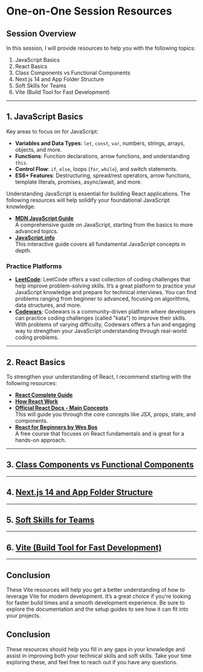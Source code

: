 # One-on-One Session Resources

## Session Overview

In this session, I will provide resources to help you with the following topics:

1. JavaScript Basics
2. React Basics
3. Class Components vs Functional Components
4. Next.js 14 and App Folder Structure
5. Soft Skills for Teams
6. Vite (Build Tool for Fast Development)

---

## 1. JavaScript Basics

Key areas to focus on for JavaScript:

- **Variables and Data Types**: `let`, `const`, `var`, numbers, strings, arrays, objects, and more.
- **Functions**: Function declarations, arrow functions, and understanding `this`.
- **Control Flow**: `if`, `else`, loops (`for`, `while`), and switch statements.
- **ES6+ Features**: Destructuring, spread/rest operators, arrow functions, template literals, promises, async/await, and more.

Understanding JavaScript is essential for building React applications. The following resources will help solidify your foundational JavaScript knowledge:

- [**MDN JavaScript Guide**](https://developer.mozilla.org/en-US/docs/Web/JavaScript/Guide)  
  A comprehensive guide on JavaScript, starting from the basics to more advanced topics.
- [**JavaScript.info**](https://javascript.info/)  
  This interactive guide covers all fundamental JavaScript concepts in depth.

### Practice Platforms

- **[LeetCode](https://leetcode.com/)**: LeetCode offers a vast collection of coding challenges that help improve problem-solving skills. It’s a great platform to practice your JavaScript knowledge and prepare for technical interviews. You can find problems ranging from beginner to advanced, focusing on algorithms, data structures, and more.
- **[Codewars](https://www.codewars.com/)**: Codewars is a community-driven platform where developers can practice coding challenges (called "kata") to improve their skills. With problems of varying difficulty, Codewars offers a fun and engaging way to strengthen your JavaScript understanding through real-world coding problems.

---

## 2. React Basics

To strengthen your understanding of React, I recommend starting with the following resources:

- [**React Complete Guide**](https://medium.com/@Pratik_Mane_9/how-react-work-behind-the-scene-6d00f6c1e88a)
- [**How React Work**](https://medium.com/@Pratik_Mane_9/how-react-work-behind-the-scene-6d00f6c1e88a)
- [**Official React Docs - Main Concepts**](https://reactjs.org/docs/getting-started.html)  
  This will guide you through the core concepts like JSX, props, state, and components.
- [**React for Beginners by Wes Bos**](https://reactforbeginners.com/)  
  A free course that focuses on React fundamentals and is great for a hands-on approach.

---

## 3. [Class Components vs Functional Components](./class-vs-functional.md)

---

## 4. [Next.js 14 and App Folder Structure](./nextjs.md)

---

## 5. [Soft Skills for Teams](./softskills.md)

---

## 6. [Vite (Build Tool for Fast Development)](./runbuild.md)

---

## Conclusion

These Vite resources will help you get a better understanding of how to leverage Vite for modern development. It’s a great choice if you're looking for faster build times and a smooth development experience. Be sure to explore the documentation and the setup guides to see how it can fit into your projects.

## Conclusion

These resources should help you fill in any gaps in your knowledge and assist in improving both your technical skills and soft skills. Take your time exploring these, and feel free to reach out if you have any questions.
